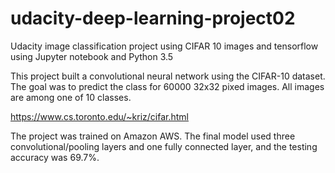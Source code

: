 # udacity-deep-learning-project02
Udacity image classification project using CIFAR 10 images and tensorflow using Jupyter notebook and Python 3.5

This project built a convolutional neural network using the CIFAR-10 dataset. The goal was to predict the class for 60000 32x32 pixed images.  All images are among one of 10 classes.

https://www.cs.toronto.edu/~kriz/cifar.html

The project was trained on Amazon AWS.  The final model used three convolutional/pooling layers and one fully connected layer, and the testing accuracy was 69.7%.

